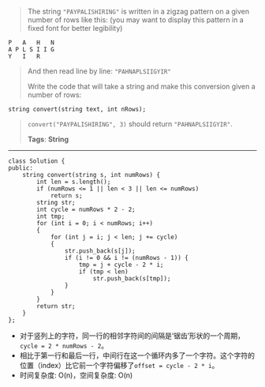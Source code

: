 >The string `"PAYPALISHIRING"` is written in a zigzag pattern on a given number of rows like this: (you may want to display this pattern in a fixed font for better legibility)
>
    P   A   H   N
    A P L S I I G
    Y   I   R
>And then read line by line: `"PAHNAPLSIIGYIR"`
>
>Write the code that will take a string and make this conversion given a number of rows:
>
    string convert(string text, int nRows);
>`convert("PAYPALISHIRING", 3)` should return `"PAHNAPLSIIGYIR"`.
>
>**Tags**: **String**

----------
	class Solution {
	public:
		string convert(string s, int numRows) {
			int len = s.length();
			if (numRows <= 1 || len < 3 || len <= numRows)
				return s;
			string str;
			int cycle = numRows * 2 - 2;
			int tmp;
			for (int i = 0; i < numRows; i++)
			{
				for (int j = i; j < len; j += cycle)
				{
					str.push_back(s[j]);
					if (i != 0 && i != (numRows - 1)) {
						tmp = j + cycle - 2 * i;
						if (tmp < len)
							str.push_back(s[tmp]);
					}
				}
			}
			return str;
		}
	};

* 对于竖列上的字符，同一行的相邻字符间的间隔是‘锯齿’形状的一个周期，`cycle = 2 * numRows - 2`。
* 相比于第一行和最后一行，中间行在这一个循环内多了一个字符。这个字符的位置（index）比它前一个字符偏移了`offset = cycle - 2 * i`。
* 时间复杂度: O(n)，空间复杂度: O(n)
